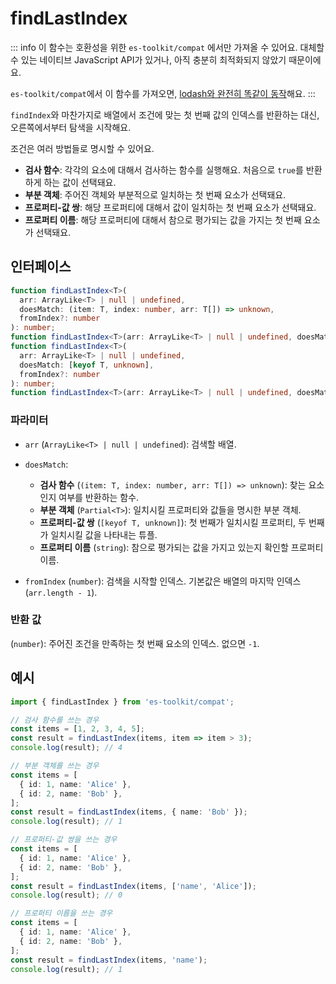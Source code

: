 # findLastIndex

::: info
이 함수는 호환성을 위한 `es-toolkit/compat` 에서만 가져올 수 있어요. 대체할 수 있는 네이티브 JavaScript API가 있거나, 아직 충분히 최적화되지 않았기 때문이에요.

`es-toolkit/compat`에서 이 함수를 가져오면, [lodash와 완전히 똑같이 동작](../../../compatibility.md)해요.
:::

`findIndex`와 마찬가지로 배열에서 조건에 맞는 첫 번째 값의 인덱스를 반환하는 대신, 오른쪽에서부터 탐색을 시작해요.

조건은 여러 방법들로 명시할 수 있어요.

- **검사 함수**: 각각의 요소에 대해서 검사하는 함수를 실행해요. 처음으로 `true`를 반환하게 하는 값이 선택돼요.
- **부분 객체**: 주어진 객체와 부분적으로 일치하는 첫 번째 요소가 선택돼요.
- **프로퍼티-값 쌍**: 해당 프로퍼티에 대해서 값이 일치하는 첫 번째 요소가 선택돼요.
- **프로퍼티 이름**: 해당 프로퍼티에 대해서 참으로 평가되는 값을 가지는 첫 번째 요소가 선택돼요.

## 인터페이스

```typescript
function findLastIndex<T>(
  arr: ArrayLike<T> | null | undefined,
  doesMatch: (item: T, index: number, arr: T[]) => unknown,
  fromIndex?: number
): number;
function findLastIndex<T>(arr: ArrayLike<T> | null | undefined, doesMatch: Partial<T>, fromIndex?: number): number;
function findLastIndex<T>(
  arr: ArrayLike<T> | null | undefined,
  doesMatch: [keyof T, unknown],
  fromIndex?: number
): number;
function findLastIndex<T>(arr: ArrayLike<T> | null | undefined, doesMatch: string, fromIndex?: number): number;
```

### 파라미터

- `arr` (`ArrayLike<T> | null | undefined`): 검색할 배열.

- `doesMatch`:

  - **검사 함수** (`(item: T, index: number, arr: T[]) => unknown`): 찾는 요소인지 여부를 반환하는 함수.
  - **부분 객체** (`Partial<T>`): 일치시킬 프로퍼티와 값들을 명시한 부분 객체.
  - **프로퍼티-값 쌍** (`[keyof T, unknown]`): 첫 번째가 일치시킬 프로퍼티, 두 번째가 일치시킬 값을 나타내는 튜플.
  - **프로퍼티 이름** (`string`): 참으로 평가되는 값을 가지고 있는지 확인할 프로퍼티 이름.

- `fromIndex` (`number`): 검색을 시작할 인덱스. 기본값은 배열의 마지막 인덱스 (`arr.length - 1`).

### 반환 값

(`number`): 주어진 조건을 만족하는 첫 번째 요소의 인덱스. 없으면 `-1`.

## 예시

```typescript
import { findLastIndex } from 'es-toolkit/compat';

// 검사 함수를 쓰는 경우
const items = [1, 2, 3, 4, 5];
const result = findLastIndex(items, item => item > 3);
console.log(result); // 4

// 부분 객체를 쓰는 경우
const items = [
  { id: 1, name: 'Alice' },
  { id: 2, name: 'Bob' },
];
const result = findLastIndex(items, { name: 'Bob' });
console.log(result); // 1

// 프로퍼티-값 쌍을 쓰는 경우
const items = [
  { id: 1, name: 'Alice' },
  { id: 2, name: 'Bob' },
];
const result = findLastIndex(items, ['name', 'Alice']);
console.log(result); // 0

// 프로퍼티 이름을 쓰는 경우
const items = [
  { id: 1, name: 'Alice' },
  { id: 2, name: 'Bob' },
];
const result = findLastIndex(items, 'name');
console.log(result); // 1
```
